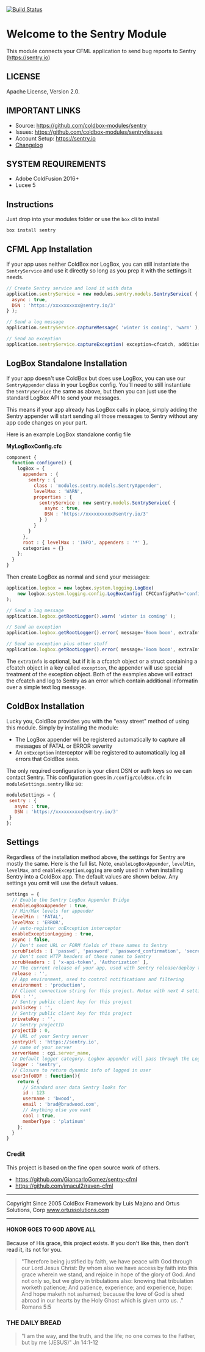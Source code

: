 [![Build Status](https://travis-ci.org/coldbox-modules/sentry.svg?branch=development)](https://travis-ci.org/coldbox-modules/sentry)

# Welcome to the Sentry Module

This module connects your CFML application to send bug reports to Sentry (https://sentry.io)

## LICENSE

Apache License, Version 2.0.

## IMPORTANT LINKS

- Source: https://github.com/coldbox-modules/sentry
- Issues: https://github.com/coldbox-modules/sentry/issues
- Account Setup: https://sentry.io
- [Changelog](changelog.md)

## SYSTEM REQUIREMENTS

- Adobe ColdFusion 2016+
- Lucee 5

## Instructions

Just drop into your modules folder or use the `box` cli to install

```bash
box install sentry
```

## CFML App Installation

If your app uses neither ColdBox nor LogBox, you can still instantiate the `SentryService` and use it directly so long as you prep it with the settings it needs.

```js
// Create Sentry service and load it with data
application.sentryService = new modules.sentry.models.SentryService( {
  async : true,
  DSN : 'https://xxxxxxxxxx@sentry.io/3'
} );

// Send a log message
application.sentryService.captureMessage( 'winter is coming', 'warn' );

// Send an exception
application.sentryService.captureException( exception=cfcatch, additionalData={ anything : 'here' } );
```

## LogBox Standalone Installation

If your app doesn't use ColdBox but does use LogBox, you can use our `SentryAppender` class in your LogBox config.  You'll need to still instantiate the `SentryService` the same as above, but then you can just use the standard LogBox API to send your messages.

This means if your app already has LogBox calls in place, simply adding the Sentry appender will start sending all those messages to Sentry without any app code changes on your part.  

Here is an example LogBox standalone config file

**MyLogBoxConfig.cfc**
```js
component {
  function configure() {
    logBox = {
      appenders : {
        sentry : {
          class : 'modules.sentry.models.SentryAppender',
          levelMax : 'WARN',
          properties : {
            sentryService : new sentry.models.SentryService( {
              async : true,
              DSN : 'https://xxxxxxxxxx@sentry.io/3'
            } )                      
          }
        }
      },
      root : { levelMax : 'INFO', appenders : '*' },
      categories = {}
    };
  }
}
```

Then create LogBox as normal and send your messages:
```js
application.logbox = new logbox.system.logging.LogBox(
	new logbox.system.logging.config.LogBoxConfig( CFCConfigPath="config.MyLogBoxConfig" ) 
);

// Send a log message
application.logbox.getRootLogger().warn( 'winter is coming' );

// Send an exception
application.logbox.getRootLogger().error( message='Boom boom', extraInfo=cfcatch );

// Send an exception plus other stuff
application.logbox.getRootLogger().error( message='Boom boom', extraInfo={ exception: cfcatch, anything: 'here', as : 'well' );
```

The `extraInfo` is optional, but if it is a cfcatch object or a struct containing a cfcatch object in a key called `exception`, the appender will use special treatment of the exception object.  Both of the examples above will extract the cfcatch and log to Sentry as an error which contain additional informatin over a simple text log message.

## ColdBox Installation

Lucky you, ColdBox provides you with the "easy street" method of using this module.  Simply by installing the module:
* The LogBox appender will be registered automatically to capture all messages of FATAL or ERROR severity
* An `onException` interceptor will be registered to automatically log all errors that ColdBox sees.

The only required configuration is your client DSN or auth keys so we can contact Sentry.  This configuration goes in `/config/ColdBox.cfc` in `moduleSettings.sentry` like so:

 ```js
moduleSettings = {
  sentry : {
    async : true,
    DSN : 'https://xxxxxxxxxx@sentry.io/3'
  }
};
```

## Settings

Regardless of the installation method above, the settings for Sentry are mostly the same.  Here is the full list.  Note, `enableLogBoxAppender`, `levelMin`, `levelMax`, and `enableExceptionLogging` are only used in when installing Sentry into a ColdBox app.
The default values are shown below.  Any settings you omit will use the default values.  

```js
settings = {
  // Enable the Sentry LogBox Appender Bridge
  enableLogBoxAppender : true,
  // Min/Max levels for appender
  levelMin : 'FATAL',
  levelMax : 'ERROR',
  // auto-register onException interceptor
  enableExceptionLogging : true,
  async : false,
  // Don't sent URL or FORM fields of these names to Sentry
  scrubFields : [ 'passwd', 'password', 'password_confirmation', 'secret', 'confirm_password', 'secret_token', 'APIToken', 'x-api-token', 'fwreinit' ],
  // Don't sent HTTP headers of these names to Sentry
  scrubHeaders : [ 'x-api-token', 'Authorization' ],
  // The current release of your app, used with Sentry release/deploy tracking
  release : '',
  // App environment, used to control notifications and filtering
  environment : 'production',
  // Client connection string for this project. Mutex with next 4 settings
  DSN : '',
  // Sentry public client key for this project
  publicKey : '',
  // Sentry public client key for this project
  privateKey : '',
  // Sentry projectID
  projectID : 0,
  // URL of your Sentry server
  sentryUrl : 'https://sentry.io',
  // name of your server
  serverName : cgi.server_name,
  // Default logger category. Logbox appender will pass through the LogBox category name 
  logger : 'sentry',
  // Closure to return dynamic info of logged in user
  userInfoUDF : function(){
    return {
      // Standard user data Sentry looks for
      id : 123
      username : 'bwood',
      email : 'brad@bradwood.com',
      // Anything else you want
      cool : true,
      memberType : 'platinum'
    };
  }
}
```

### Credit

This project is based on the fine open source work of others.  

* https://github.com/GiancarloGomez/sentry-cfml
* https://github.com/jmacul2/raven-cfml

********************************************************************************
Copyright Since 2005 ColdBox Framework by Luis Majano and Ortus Solutions, Corp
www.ortussolutions.com
********************************************************************************

#### HONOR GOES TO GOD ABOVE ALL

Because of His grace, this project exists. If you don't like this, then don't read it, its not for you.

> "Therefore being justified by faith, we have peace with God through our Lord Jesus Christ:
By whom also we have access by faith into this grace wherein we stand, and rejoice in hope of the glory of God.
And not only so, but we glory in tribulations also: knowing that tribulation worketh patience;
And patience, experience; and experience, hope:
And hope maketh not ashamed; because the love of God is shed abroad in our hearts by the 
Holy Ghost which is given unto us. ." Romans 5:5

### THE DAILY BREAD

 > "I am the way, and the truth, and the life; no one comes to the Father, but by me (JESUS)" Jn 14:1-12
